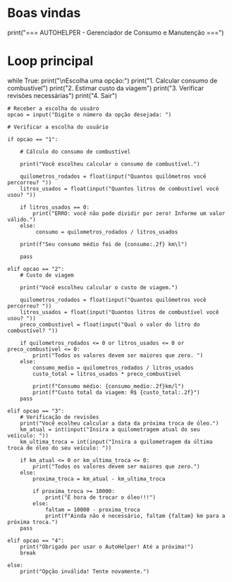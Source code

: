 # Boas vindas
print("=== AUTOHELPER - Gerenciador de Consumo e Manutenção ===")

# Loop principal 
while True:
    print("\nEscolha uma opção:")
    print("1. Calcular consumo de combustível")
    print("2. Estimar custo da viagem")
    print("3. Verificar revisões necessárias")
    print("4. Sair")

    # Receber a escolha do usuáro
    opcao = input("Digite o número da opção desejada: ")

    # Verificar a escolha do usuário

    if opcao == "1":

        # Cálculo do consumo de combustível

        print("Você escolheu calcular o consumo de combustível.")

        quilometros_rodados = float(input("Quantos quilômetros você percorreu? "))
        litros_usados = float(input("Quantos litros de combustível você usou? "))

        if litros_usados == 0:
            print("ERRO: você não pode dividir por zero! Informe um valor válido.")
        else: 
             consumo = quilometros_rodados / litros_usados

        print(f"Seu consumo médio foi de {consumo:.2f} km\l")
       
        pass

    elif opcao == "2":
        # Custo de viagem

        print("Você escolheu calcular o custo de viagem.")

        quilometros_rodados = float(input("Quantos quilômetros você percorreu? "))
        litros_usados = float(input("Quantos litros de combustível você usou? "))
        preco_combustivel = float(input("Qual o valor do litro do combustível? "))

        if quilometros_rodados <= 0 or litros_usados <= 0 or preco_combustivel <= 0:
            print("Todos os valores devem ser maiores que zero. ")
        else:
            consumo_medio = quilometros_rodados / litros_usados
            custo_total = litros_usados * preco_combustivel

            print(f"Consumo médio: {consumo_medio:.2f}km/l")
            print(f"Custo total da viagem: R$ {custo_total:.2f}")
        pass

    elif opcao == "3":
        # Verificação de revisões
        print("Você ecolheu calcular a data da próxima troca de óleo.")
        km_atual = int(input("Insira a quilometragem atual do seu veíiculo: "))
        km_ultima_troca = int(input("Insira a quilometragem da última troca de óleo do seu veículo: "))

        if km_atual <= 0 or km_ultima_troca <= 0:
            print("Todos os valores devem ser maiores que zero.")
        else:
            proxima_troca = km_atual - km_ultima_troca

            if proxima_troca >= 10000:
                print("É hora de trocar o óleo!!!")
            else:
                faltam = 10000 - proxima_troca
                print(f"Ainda não é necessário, faltam {faltam} km para a próxima troca.")
        pass

    elif opcao == "4":
        print("Obrigado por usar o AutoHelper! Até a próxima!")
        break

    else:
        print("Opção inválida! Tente novamente.")
